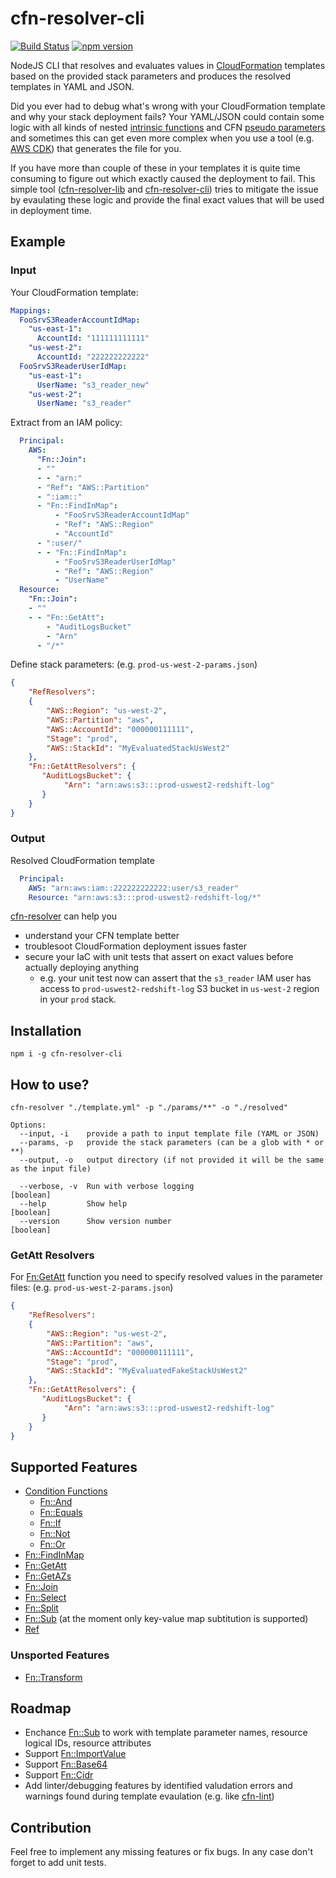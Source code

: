# cfn-resolver-cli

[![Build Status](https://travis-ci.com/robessog/cfn-resolver-cli.svg?branch=master)](https://travis-ci.com/robessog/cfn-resolver-cli)
[![npm version](https://badge.fury.io/js/cfn-resolver-cli.svg)](https://badge.fury.io/js/cfn-resolver-cli)

NodeJS CLI that resolves and evaluates values in [CloudFormation](https://aws.amazon.com/cloudformation/) templates based on the provided stack parameters and produces the resolved templates in YAML and JSON.

Did you ever had to debug what's wrong with your CloudFormation template and why your stack deployment fails? Your YAML/JSON could contain some logic with all kinds of nested [intrinsic functions](https://docs.aws.amazon.com/AWSCloudFormation/latest/UserGuide/intrinsic-function-reference.html) and CFN [pseudo parameters](https://docs.aws.amazon.com/AWSCloudFormation/latest/UserGuide/pseudo-parameter-reference.html) and sometimes this can get even more complex when you use a tool (e.g. [AWS CDK](https://docs.aws.amazon.com/cdk/latest/guide/home.html)) that generates the file for you.

If you have more than couple of these in your templates it is quite time consuming to figure out which exactly caused the deployment to fail. This simple tool ([cfn-resolver-lib]((https://www.npmjs.com/package/cfn-resolver-lib)) and [cfn-resolver-cli]((https://www.npmjs.com/package/cfn-resolver-cli))) tries to mitigate the issue by evaulating these logic and provide the final exact values that will be used in deployment time.

## Example
### Input
Your CloudFormation template:
``` yaml
Mappings:
  FooSrvS3ReaderAccountIdMap:
    "us-east-1":
      AccountId: "111111111111"
    "us-west-2":
      AccountId: "222222222222"
  FooSrvS3ReaderUserIdMap:
    "us-east-1":
      UserName: "s3_reader_new"
    "us-west-2":
      UserName: "s3_reader"
```
Extract from an IAM policy:
``` yaml
  Principal:
    AWS:
      "Fn::Join":
      - ""
      - - "arn:"
      - "Ref": "AWS::Partition"
      - ":iam::"
      - "Fn::FindInMap":
          - "FooSrvS3ReaderAccountIdMap"
          - "Ref": "AWS::Region"
          - "AccountId"
      - ":user/"
      - - "Fn::FindInMap":
          - "FooSrvS3ReaderUserIdMap"
          - "Ref": "AWS::Region"
          - "UserName"
  Resource:
    "Fn::Join":
    - ""
    - - "Fn::GetAtt":
        - "AuditLogsBucket"
        - "Arn"
      - "/*"
```
Define stack parameters: (e.g. `prod-us-west-2-params.json`)
```json
{
    "RefResolvers":
    {
        "AWS::Region": "us-west-2",
        "AWS::Partition": "aws",
        "AWS::AccountId": "000000111111",
        "Stage": "prod",
        "AWS::StackId": "MyEvaluatedStackUsWest2"
    },
    "Fn::GetAttResolvers": {
       "AuditLogsBucket": {
            "Arn": "arn:aws:s3:::prod-uswest2-redshift-log"
       }
    }
}

```
### Output
Resolved CloudFormation template

``` yaml
  Principal:
    AWS: "arn:aws:iam::222222222222:user/s3_reader"
    Resource: "arn:aws:s3:::prod-uswest2-redshift-log/*"
```

[cfn-resolver](https://www.npmjs.com/package/cfn-resolver-cli) can help you
* understand your CFN template better
* troublesoot CloudFormation deployment issues faster
* secure your IaC with unit tests that assert on exact values before actually deploying anything
  * e.g. your unit test now can assert that the `s3_reader` IAM user has access to `prod-uswest2-redshift-log` S3 bucket in `us-west-2` region in your `prod` stack.


## Installation

```
npm i -g cfn-resolver-cli
```
## How to use? 
```
cfn-resolver "./template.yml" -p "./params/**" -o "./resolved"
```

```
Options:
  --input, -i    provide a path to input template file (YAML or JSON)
  --params, -p   provide the stack parameters (can be a glob with * or **)
  --output, -o   output directory (if not provided it will be the same as the input file)
  
  --verbose, -v  Run with verbose logging                              [boolean]
  --help         Show help                                             [boolean]
  --version      Show version number                                   [boolean]
```

### GetAtt Resolvers
For [Fn:GetAtt](https://docs.aws.amazon.com/AWSCloudFormation/latest/UserGuide/intrinsic-function-reference-getatt.html) function you need to specify resolved values in the parameter files: (e.g. `prod-us-west-2-params.json`)
```json
{
    "RefResolvers":
    {
        "AWS::Region": "us-west-2",
        "AWS::Partition": "aws",
        "AWS::AccountId": "000000111111",
        "Stage": "prod",
        "AWS::StackId": "MyEvaluatedFakeStackUsWest2"
    },
    "Fn::GetAttResolvers": {
       "AuditLogsBucket": {
            "Arn": "arn:aws:s3:::prod-uswest2-redshift-log"
       }
    }
}
```

## Supported Features

* [Condition Functions](https://docs.aws.amazon.com/AWSCloudFormation/latest/UserGuide/intrinsic-function-reference-conditions.html)
  * [Fn::And](https://docs.aws.amazon.com/AWSCloudFormation/latest/UserGuide/intrinsic-function-reference-conditions.html#intrinsic-function-reference-conditions-and)
  * [Fn::Equals](https://docs.aws.amazon.com/AWSCloudFormation/latest/UserGuide/intrinsic-function-reference-conditions.html#intrinsic-function-reference-conditions-equals)
  * [Fn::If](https://docs.aws.amazon.com/AWSCloudFormation/latest/UserGuide/intrinsic-function-reference-conditions.html#intrinsic-function-reference-conditions-if)
  * [Fn::Not](https://docs.aws.amazon.com/AWSCloudFormation/latest/UserGuide/intrinsic-function-reference-conditions.html#intrinsic-function-reference-conditions-not)
  * [Fn::Or](https://docs.aws.amazon.com/AWSCloudFormation/latest/UserGuide/intrinsic-function-reference-conditions.html#intrinsic-function-reference-conditions-or)
* [Fn::FindInMap](https://docs.aws.amazon.com/AWSCloudFormation/latest/UserGuide/intrinsic-function-reference-findinmap.html)
* [Fn::GetAtt](https://docs.aws.amazon.com/AWSCloudFormation/latest/UserGuide/intrinsic-function-reference-getatt.html)
* [Fn::GetAZs](https://docs.aws.amazon.com/AWSCloudFormation/latest/UserGuide/intrinsic-function-reference-getavailabilityzones.html)
* [Fn::Join](https://docs.aws.amazon.com/AWSCloudFormation/latest/UserGuide/intrinsic-function-reference-join.html)
* [Fn::Select](https://docs.aws.amazon.com/AWSCloudFormation/latest/UserGuide/intrinsic-function-reference-select.html)
* [Fn::Split](https://docs.aws.amazon.com/AWSCloudFormation/latest/UserGuide/intrinsic-function-reference-split.html)
* [Fn::Sub](https://docs.aws.amazon.com/AWSCloudFormation/latest/UserGuide/intrinsic-function-reference-sub.html) (at the moment only key-value map subtitution is supported)
* [Ref](https://docs.aws.amazon.com/AWSCloudFormation/latest/UserGuide/intrinsic-function-reference-ref.html)


### Unsported Features
* [Fn::Transform](https://docs.aws.amazon.com/AWSCloudFormation/latest/UserGuide/intrinsic-function-reference-transform.html)

## Roadmap
* Enchance [Fn::Sub](https://docs.aws.amazon.com/AWSCloudFormation/latest/UserGuide/intrinsic-function-reference-sub.html) to work with template parameter names, resource logical IDs, resource attributes
* Support [Fn::ImportValue](https://docs.aws.amazon.com/AWSCloudFormation/latest/UserGuide/intrinsic-function-reference-importvalue.html)
* Support [Fn::Base64](https://docs.aws.amazon.com/AWSCloudFormation/latest/UserGuide/intrinsic-function-reference-base64.html)
* Support [Fn::Cidr](https://docs.aws.amazon.com/AWSCloudFormation/latest/UserGuide/intrinsic-function-reference-cidr.html)
* Add linter/debugging features by identified valudation errors and warnings found during template evaulation (e.g. like [cfn-lint](https://www.npmjs.com/package/cfn-lint))

## Contribution
Feel free to implement any missing features or fix bugs. In any case don't forget to add unit tests.
